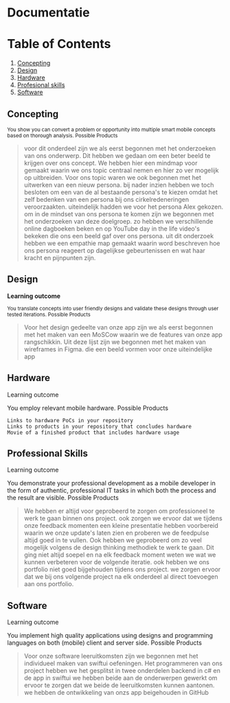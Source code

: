 # Documentatie
# Table of Contents
1. [Concepting](#concepting)
2. [Design](#design)
3. [Hardware](#hardware)
4. [Profesional skills](#professional-skills)
5. [Software](#software)

## <b>Concepting</b>
<small>You show you can convert a problem or opportunity into multiple smart mobile concepts based on thorough analysis.
Possible Products</small>

>voor dit onderdeel zijn we als eerst begonnen met het onderzoeken van ons onderwerp. Dit hebben we gedaan om een beter beeld te krijgen over ons concept. We hebben hier een mindmap voor gemaakt waarin we ons topic centraal nemen en hier zo ver mogelijk op uitbreiden. Voor ons topic waren we ook begonnen met het uitwerken van een nieuw persona. bij nader inzien hebben we toch besloten om een van de al bestaande persona's te kiezen omdat het zelf bedenken van een persona bij ons cirkelredeneringen veroorzaakten. uiteindelijk hadden we voor het persona Alex gekozen. 
om in de mindset van ons persona te komen zijn we begonnen met het onderzoeken van deze doelgroep. zo hebben we verschillende online dagboeken beken en op YouTube day in the life video's bekeken die ons een beeld gaf over ons persona. uit dit onderzoek hebben we een empathie map gemaakt waarin word beschreven hoe ons persona reageert op dagelijkse gebeurtenissen en wat haar kracht en pijnpunten zijn.

## Design
<b>Learning outcome</b>

<small>You translate concepts into user friendly designs and validate these designs through user tested iterations.
Possible Products</small>

>Voor het design gedeelte van onze app zijn we als eerst begonnen met het maken van een MoSCow waarin we de features van onze app rangschikkin. Uit deze lijst zijn we begonnen met het maken van wireframes in Figma. die een beeld vormen voor onze uiteindelijke app

## Hardware
Learning outcome

You employ relevant mobile hardware.
Possible Products

    Links to hardware PoCs in your repository
    Links to products in your repository that concludes hardware
    Movie of a finished product that includes hardware usage
## Professional Skills
Learning outcome

You demonstrate your professional development as a mobile developer in the form of authentic, professional IT tasks in which both the process and the result are visible.
Possible Products

>We hebben er altijd voor geprobeerd te zorgen om professioneel te werk te gaan binnen ons project. ook zorgen we ervoor dat we tijdens onze feedback momenten een kleine presentatie hebben voorbereid waarin we onze update's laten zien en proberen we de feedpulse altijd goed in te vullen. Ook hebben we geprobeerd om zo veel mogelijk volgens de design thinking methodiek te werk te gaan. Dit ging niet altijd soepel en na elk feedback moment weten we wat we kunnen verbeteren voor de volgende iteratie. ook hebben we ons portfolio niet goed bijgehouden tijdens ons project. we zorgen ervoor dat we bij ons volgende project na elk onderdeel al direct toevoegen aan ons portfolio.

## Software
Learning outcome

You implement high quality applications using designs and programming languages on both (mobile) client and server side.
Possible Products

>Voor onze software leeruitkomsten zijn we begonnen met het individueel maken van swiftui oefeningen. Het programmeren van ons project  hebben we het gesplitst in twee onderdelen backend in c# en de app in swiftui we hebben beide aan de onderwerpen gewerkt om ervoor te zorgen dat we beide de leeruitkomsten kunnen aantonen. we hebben de ontwikkeling van onzs app beigehouden in GitHub 
